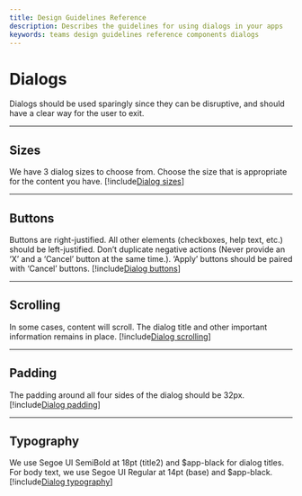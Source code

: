 ```yaml
---
title: Design Guidelines Reference
description: Describes the guidelines for using dialogs in your apps
keywords: teams design guidelines reference components dialogs
---
```

# Dialogs

Dialogs should be used sparingly since they can be disruptive, and should have a clear way for the user to exit.

---

## Sizes

We have 3 dialog sizes to choose from. Choose the size that is appropriate for the content you have.
[!include[Dialog sizes](~/msteams-platform/includes/design/dialogs-image-sizes.html)]

---

## Buttons

Buttons are right-justified.
All other elements (checkboxes, help text, etc.) should be left-justified.
Don’t duplicate negative actions (Never provide an ‘X’ and a ‘Cancel’ button at the same time.).
‘Apply’ buttons should be paired with ‘Cancel’ buttons.
[!include[Dialog buttons](~/msteams-platform/includes/design/dialogs-image-buttons.html)]

---

## Scrolling

In some cases, content will scroll. The dialog title and other important information remains in place.
[!include[Dialog scrolling](~/msteams-platform/includes/design/dialogs-image-scrolling.html)]

---

## Padding

The padding around all four sides of the dialog should be 32px.
[!include[Dialog padding](~/msteams-platform/includes/design/dialogs-image-padding.html)]

---

## Typography

We use Segoe UI SemiBold at 18pt (title2) and $app-black for dialog titles. For body text, we use Segoe UI Regular at 14pt (base) and $app-black.
[!include[Dialog typography](~/msteams-platform/includes/design/dialogs-image-typography.html)]
